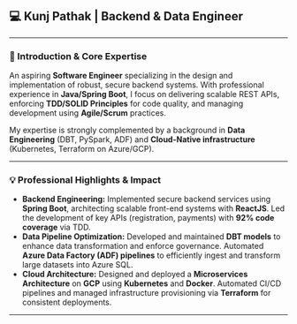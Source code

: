 ## 💻 Kunj Pathak | Backend & Data Engineer

---

### **📍 Introduction & Core Expertise**

An aspiring **Software Engineer** specializing in the design and implementation of robust, secure backend systems. With professional experience in **Java/Spring Boot**, I focus on delivering scalable REST APIs, enforcing **TDD/SOLID Principles** for code quality, and managing development using **Agile/Scrum** practices.

My expertise is strongly complemented by a background in **Data Engineering** (DBT, PySpark, ADF) and **Cloud-Native infrastructure** (Kubernetes, Terraform on Azure/GCP).

---

### **💡 Professional Highlights & Impact**

* **Backend Engineering:** Implemented secure backend services using **Spring Boot**, architecting scalable front-end systems with **ReactJS**. Led the development of key APIs (registration, payments) with **92% code coverage** via TDD.
* **Data Pipeline Optimization:** Developed and maintained **DBT models** to enhance data transformation and enforce governance. Automated **Azure Data Factory (ADF) pipelines** to efficiently ingest and transform large datasets into Azure SQL.
* **Cloud Architecture:** Designed and deployed a **Microservices Architecture** on **GCP** using **Kubernetes** and **Docker**. Automated CI/CD pipelines and managed infrastructure provisioning via **Terraform** for consistent deployments.

---
